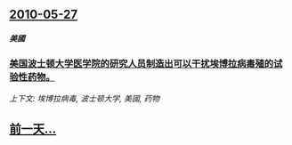 ## [2010-05-27](/news/2010/05/27/index.md)

##### 美國
### [ 美国波士顿大学医学院的研究人员制造出可以干扰埃博拉病毒殖的试验性药物。](/news/2010/05/27/美国波士顿大学医学院的研究人员制造出可以干扰埃博拉病毒殖的试验性药物.md)
_上下文: 埃博拉病毒, 波士顿大学, 美國, 药物_

## [前一天...](/news/2010/05/26/index.md)


